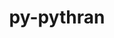 ---
title: "py-pythran"
layout: cache
categories: [package, v0.19]
meta: {"versions": ["0.11.0"], "compilers": ["gcc@=11.1.0", "gcc@=7.3.1", "gcc@=8.4.0", "oneapi@=2022.1.0"], "oss": ["amzn2", "ubuntu18.04", "ubuntu20.04"], "platforms": ["linux"], "targets": ["x86_64", "x86_64_v3"], "stacks": ["e4s", "e4s-oneapi", "ml-cpu", "ml-cuda", "ml-rocm", "tutorial"], "num_specs": 9, "num_specs_by_stack": {"ml-cuda": 2, "ml-cpu": 2, "ml-rocm": 1, "e4s": 3, "tutorial": 1, "e4s-oneapi": 3}}
spec_details: [{"hash": "ewzwzk7ig33zlqjs4waczduyct26fnua", "compiler": "gcc@=7.3.1", "versions": ["0.11.0"], "os": "amzn2", "platform": "linux", "target": "x86_64_v3", "variants": ["build_system=python_pip"], "stacks": ["ml-cuda", "ml-cpu"], "size": "-", "tarball": "https://binaries.spack.io/releases/v0.19/build_cache/linux-amzn2-x86_64_v3/gcc-7.3.1/py-pythran-0.11.0/linux-amzn2-x86_64_v3-gcc-7.3.1-py-pythran-0.11.0-ewzwzk7ig33zlqjs4waczduyct26fnua.spack"}, {"hash": "rh4aphmqiq2evm4ec7ejd4ptoqmasx7s", "compiler": "gcc@=7.3.1", "versions": ["0.11.0"], "os": "amzn2", "platform": "linux", "target": "x86_64_v3", "variants": ["build_system=python_pip"], "stacks": ["ml-cuda", "ml-cpu", "ml-rocm"], "size": "-", "tarball": "https://binaries.spack.io/releases/v0.19/build_cache/linux-amzn2-x86_64_v3/gcc-7.3.1/py-pythran-0.11.0/linux-amzn2-x86_64_v3-gcc-7.3.1-py-pythran-0.11.0-rh4aphmqiq2evm4ec7ejd4ptoqmasx7s.spack"}, {"hash": "h6ts7ypfwhwc62i4bhluwcya4cwslsx4", "compiler": "gcc@=11.1.0", "versions": ["0.11.0"], "os": "ubuntu20.04", "platform": "linux", "target": "x86_64", "variants": ["build_system=python_pip"], "stacks": ["e4s"], "size": "-", "tarball": "https://binaries.spack.io/releases/v0.19/build_cache/linux-ubuntu20.04-x86_64/gcc-11.1.0/py-pythran-0.11.0/linux-ubuntu20.04-x86_64-gcc-11.1.0-py-pythran-0.11.0-h6ts7ypfwhwc62i4bhluwcya4cwslsx4.spack"}, {"hash": "iezrnbpzjykktzsbtlib27z72wsmcpoa", "compiler": "gcc@=8.4.0", "versions": ["0.11.0"], "os": "ubuntu18.04", "platform": "linux", "target": "x86_64", "variants": ["build_system=python_pip"], "stacks": ["tutorial"], "size": "-", "tarball": "https://binaries.spack.io/releases/v0.19/build_cache/linux-ubuntu18.04-x86_64/gcc-8.4.0/py-pythran-0.11.0/linux-ubuntu18.04-x86_64-gcc-8.4.0-py-pythran-0.11.0-iezrnbpzjykktzsbtlib27z72wsmcpoa.spack"}, {"hash": "s6uh27yweuscpkphx6et3ne3ewbj2ozd", "compiler": "gcc@=11.1.0", "versions": ["0.11.0"], "os": "ubuntu20.04", "platform": "linux", "target": "x86_64", "variants": ["build_system=python_pip"], "stacks": ["e4s"], "size": "-", "tarball": "https://binaries.spack.io/releases/v0.19/build_cache/linux-ubuntu20.04-x86_64/gcc-11.1.0/py-pythran-0.11.0/linux-ubuntu20.04-x86_64-gcc-11.1.0-py-pythran-0.11.0-s6uh27yweuscpkphx6et3ne3ewbj2ozd.spack"}, {"hash": "om4dwlrkzbxmpa6f74qqwaddsgwmoxcv", "compiler": "gcc@=11.1.0", "versions": ["0.11.0"], "os": "ubuntu20.04", "platform": "linux", "target": "x86_64", "variants": ["build_system=python_pip"], "stacks": ["e4s"], "size": "-", "tarball": "https://binaries.spack.io/releases/v0.19/build_cache/linux-ubuntu20.04-x86_64/gcc-11.1.0/py-pythran-0.11.0/linux-ubuntu20.04-x86_64-gcc-11.1.0-py-pythran-0.11.0-om4dwlrkzbxmpa6f74qqwaddsgwmoxcv.spack"}, {"hash": "ybuoyhcdggvd7dhgeacdr3uso5ku23gp", "compiler": "oneapi@=2022.1.0", "versions": ["0.11.0"], "os": "ubuntu20.04", "platform": "linux", "target": "x86_64", "variants": ["build_system=python_pip"], "stacks": ["e4s-oneapi"], "size": "-", "tarball": "https://binaries.spack.io/releases/v0.19/build_cache/linux-ubuntu20.04-x86_64/oneapi-2022.1.0/py-pythran-0.11.0/linux-ubuntu20.04-x86_64-oneapi-2022.1.0-py-pythran-0.11.0-ybuoyhcdggvd7dhgeacdr3uso5ku23gp.spack"}, {"hash": "udbjwm2qocy7gve4lz4gojnnsb5bpiqh", "compiler": "oneapi@=2022.1.0", "versions": ["0.11.0"], "os": "ubuntu20.04", "platform": "linux", "target": "x86_64", "variants": ["build_system=python_pip"], "stacks": ["e4s-oneapi"], "size": "-", "tarball": "https://binaries.spack.io/releases/v0.19/build_cache/linux-ubuntu20.04-x86_64/oneapi-2022.1.0/py-pythran-0.11.0/linux-ubuntu20.04-x86_64-oneapi-2022.1.0-py-pythran-0.11.0-udbjwm2qocy7gve4lz4gojnnsb5bpiqh.spack"}, {"hash": "omz7irq77aayjkpg7plod6weoscwxmch", "compiler": "oneapi@=2022.1.0", "versions": ["0.11.0"], "os": "ubuntu20.04", "platform": "linux", "target": "x86_64", "variants": ["build_system=python_pip"], "stacks": ["e4s-oneapi"], "size": "-", "tarball": "https://binaries.spack.io/releases/v0.19/build_cache/linux-ubuntu20.04-x86_64/oneapi-2022.1.0/py-pythran-0.11.0/linux-ubuntu20.04-x86_64-oneapi-2022.1.0-py-pythran-0.11.0-omz7irq77aayjkpg7plod6weoscwxmch.spack"}]
---